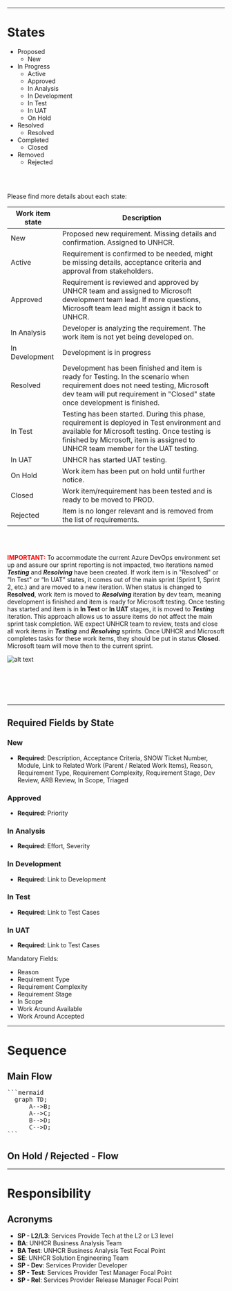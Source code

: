 
------
# States
- Proposed
  - New
- In Progress
  - Active
  - Approved
  - In Analysis
  - In Development
  - In Test
  - In UAT
  - On Hold
- Resolved
  - Resolved
- Completed
  - Closed
- Removed
  - Rejected

<br>
<br>

Please find more details about each state:

|Work item state | Description|
|--------------------------|-----------------------------|
|New |Proposed new requirement. Missing details and confirmation. Assigned to UNHCR. |
|Active| Requirement is confirmed to be needed, might be missing details, acceptance criteria and approval from stakeholders. |
|Approved| Requirement is reviewed and approved by UNHCR team and assigned to Microsoft development team lead. If more questions, Microsoft team lead might assign it back to UNHCR. |
|In Analysis| Developer is analyzing the requirement. The work item is not yet being developed on. |
|In Development | Development is in progress|
|Resolved| Development has been finished and item is ready for Testing. In the scenario when requirement does not need testing, Microsoft dev team will put requirement in "Closed" state once development is finished. |
|In Test| Testing has been started. During this phase, requirement is deployed in Test environment and available for Microsoft testing. Once testing is finished by Microsoft, item is assigned to UNHCR team member for the UAT testing. |
|In UAT| UNHCR has started UAT testing. |
|On Hold| Work item has been put on hold until further notice. |
|Closed| Work item/requirement has been tested and is ready to be moved to PROD.|
|Rejected| Item is no longer relevant and is removed from the list of requirements.|

<br>
<br>


<span style="color:red">**IMPORTANT:**</span> 
To accommodate the current Azure DevOps environment set up and assure our sprint reporting is not impacted, two iterations named **_Testing_** and **_Resolving_** have been created. 
If work item is in "Resolved" or "In Test" or “In UAT" states, it comes out of the main sprint (Sprint 1, Sprint 2, etc.) and are moved to a new iteration. 
When status is changed to **Resolved**, work item is moved to **_Resolving_** iteration by dev team, meaning development is finished and item is ready for Microsoft testing. 
Once testing has started and item is in **In Test** or **In UAT** stages, it is moved to **_Testing_** iteration. 
This approach allows us to assure items do not affect the main sprint task completion.
WE expect UNHCR team to review, tests and close all work items in **_Testing_** and **_Resolving_** sprints. Once UNHCR and Microsoft completes tasks for these work items, they should be put in status **Closed**. Microsoft team will move then to the current sprint. 

![alt text](https://unhcr365.sharepoint.com/:i:/r/teams/GDS-PRIMESSelfOnboarding/Shared%20Documents/General/Project%20Management/3.%20Sprints/screenshot.png?csf=1&web=1&e=XctNR2 "Screenshot")

<br>
<br>
<br>
<br>

----
## Required Fields by State

### New
- **Required**: Description, Acceptance Criteria, SNOW Ticket Number, Module, Link to Related Work (Parent / Related Work Items), Reason, Requirement Type, Requirement Complexity, Requirement Stage, Dev Review, ARB Review, In Scope, Triaged
### Approved
- **Required**: Priority
### In Analysis
- **Required**: Effort, Severity
### In Development
- **Required**: Link to Development
### In Test
- **Required**: Link to Test Cases
### In UAT
- **Required**: Link to Test Cases


Mandatory Fields:
- Reason
- Requirement Type
- Requirement Complexity
- Requirement Stage
- In Scope
- Work Around Available
- Work Around Accepted
----

# Sequence
## Main Flow
<pre>
```mermaid
  graph TD;
      A--&gt;B;
      A--&gt;C;
      B--&gt;D;
      C--&gt;D;
```
</pre>

## On Hold / Rejected - Flow

-----
# Responsibility


## Acronyms
- **SP - L2/L3**: Services Provide Tech at the L2 or L3 level
- **BA**: UNHCR Business Analysis Team
- **BA Test**: UNHCR Business Analysis Test Focal Point
- **SE**: UNHCR Solution Engineering Team
- **SP - Dev**: Services Provider Developer
- **SP - Test**: Services Provider Test Manager Focal Point
- **SP - Rel**: Services Provider Release Manager Focal Point




